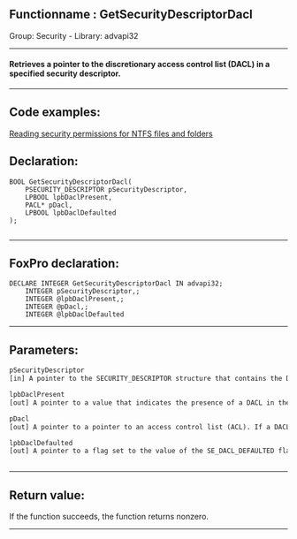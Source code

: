 <link rel="stylesheet" type="text/css" href="../../css/win32api.css">  
<link rel="stylesheet" href="https://cdnjs.cloudflare.com/ajax/libs/font-awesome/4.7.0/css/font-awesome.min.css">

## Functionname : GetSecurityDescriptorDacl
Group: Security - Library: advapi32    
***  


#### Retrieves a pointer to the discretionary access control list (DACL) in a specified security descriptor.
***  


## Code examples:
[Reading security permissions for NTFS files and folders](../../samples/sample_516.md)  

## Declaration:
```foxpro  
BOOL GetSecurityDescriptorDacl(
	PSECURITY_DESCRIPTOR pSecurityDescriptor,
	LPBOOL lpbDaclPresent,
	PACL* pDacl,
	LPBOOL lpbDaclDefaulted
);
  
```  
***  


## FoxPro declaration:
```foxpro  
DECLARE INTEGER GetSecurityDescriptorDacl IN advapi32;
	INTEGER pSecurityDescriptor,;
	INTEGER @lpbDaclPresent,;
	INTEGER @pDacl,;
	INTEGER @lpbDaclDefaulted  
```  
***  


## Parameters:
```txt  
pSecurityDescriptor
[in] A pointer to the SECURITY_DESCRIPTOR structure that contains the DACL. The function retrieves a pointer to it.

lpbDaclPresent
[out] A pointer to a value that indicates the presence of a DACL in the specified security descriptor.

pDacl
[out] A pointer to a pointer to an access control list (ACL). If a DACL exists, the function sets the pointer pointed to by pDacl to the address of the security descriptor"s DACL.

lpbDaclDefaulted
[out] A pointer to a flag set to the value of the SE_DACL_DEFAULTED flag in the SECURITY_DESCRIPTOR_CONTROL structure if a DACL exists for the security descriptor.
  
```  
***  


## Return value:
If the function succeeds, the function returns nonzero.  
***  

